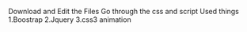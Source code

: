 Download and Edit the Files Go through the css and script
Used things 
1.Boostrap
2.Jquery
3.css3 animation

